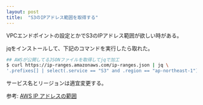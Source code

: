 ```yaml
---
layout: post
title:  "S3のIPアドレス範囲を取得する"
---
```


VPCエンドポイントの設定とかでS3のIPアドレス範囲が欲しい時がある。

jqをインストールして、下記のコマンドを実行したら取れた。

```sh
## AWSが公開してるJSONファイルを取得してjqで加工
$ curl https://ip-ranges.amazonaws.com/ip-ranges.json | jq \
'.prefixes[] | select(.service == "S3" and .region == "ap-northeast-1") | .ip_prefix'
```

サービス名とリージョンは適宜変更する。

参考: [AWS IP アドレスの範囲](https://docs.aws.amazon.com/ja_jp/general/latest/gr/aws-ip-ranges.html)

